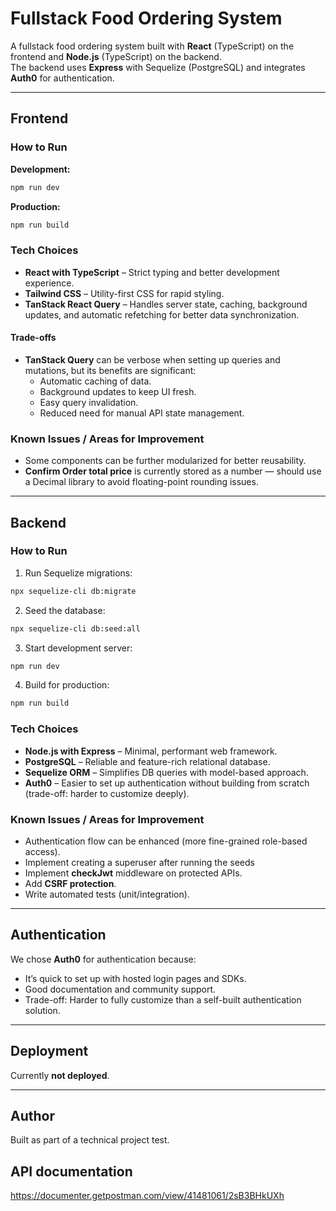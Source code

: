 # Fullstack Food Ordering System

A fullstack food ordering system built with **React** (TypeScript) on the frontend and **Node.js** (TypeScript) on the backend.  
The backend uses **Express** with Sequelize (PostgreSQL) and integrates **Auth0** for authentication.

---

## Frontend

### How to Run

**Development:**

```bash
npm run dev
```

**Production:**

```bash
npm run build
```

### Tech Choices

- **React with TypeScript** – Strict typing and better development experience.
- **Tailwind CSS** – Utility-first CSS for rapid styling.
- **TanStack React Query** – Handles server state, caching, background updates, and automatic refetching for better data synchronization.

#### Trade-offs

- **TanStack Query** can be verbose when setting up queries and mutations, but its benefits are significant:
  - Automatic caching of data.
  - Background updates to keep UI fresh.
  - Easy query invalidation.
  - Reduced need for manual API state management.

### Known Issues / Areas for Improvement

- Some components can be further modularized for better reusability.
- **Confirm Order total price** is currently stored as a number — should use a Decimal library to avoid floating-point rounding issues.

---

## Backend

### How to Run

1. Run Sequelize migrations:

```bash
npx sequelize-cli db:migrate
```

2. Seed the database:

```bash
npx sequelize-cli db:seed:all
```

3. Start development server:

```bash
npm run dev
```

4. Build for production:

```bash
npm run build
```

### Tech Choices

- **Node.js with Express** – Minimal, performant web framework.
- **PostgreSQL** – Reliable and feature-rich relational database.
- **Sequelize ORM** – Simplifies DB queries with model-based approach.
- **Auth0** – Easier to set up authentication without building from scratch (trade-off: harder to customize deeply).

### Known Issues / Areas for Improvement

- Authentication flow can be enhanced (more fine-grained role-based access).
- Implement creating a superuser after running the seeds
- Implement **checkJwt** middleware on protected APIs.
- Add **CSRF protection**.
- Write automated tests (unit/integration).

---

## Authentication

We chose **Auth0** for authentication because:

- It’s quick to set up with hosted login pages and SDKs.
- Good documentation and community support.
- Trade-off: Harder to fully customize than a self-built authentication solution.

---

## Deployment

Currently **not deployed**.

---

## Author

Built as part of a technical project test.

## API documentation

https://documenter.getpostman.com/view/41481061/2sB3BHkUXh
